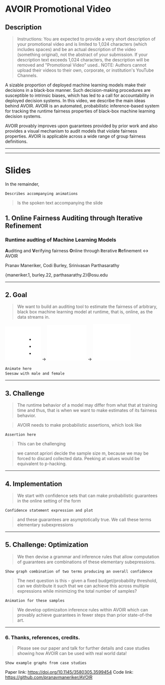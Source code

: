 AVOIR Promotional Video
===============

## Description

> Instructions: You are expected to provide a very short description of your promotional video and is limited to 1,024 characters (which includes spaces) and be an actual description of the video (something original), not the abstract of your submission.
If your description text exceeds 1,024 characters, the description will be removed and "Promotional Video" used..
NOTE: Authors cannot upload their videos to their own, corporate, or institution's YouTube Channels.

A sizable proportion of deployed machine learning models make their decisions in a black-box manner.
Such decision-making procedures are susceptible to intrinsic biases, which has led to a call for accountability in deployed decision systems. 
In this video, we describe the main ideas behind AVOIR.
AVOIR is an automated, probabilistic inference-based system for tracking the runtime fairness properties of black-box machine learning decision systems. 

AVOIR provably improves upon guarantees provided by prior work and also provides a visual mechanism to audit models that violate fairness properties. AVOIR is applicable across a wide range of group fairness definitions. 

***
***
# Slides

In the remainder,
```
Describes accompanying animations
```

> Is the spoken text accompanying the slide

## 1. Online Fairness Auditing through Iterative Refinement

### Runtime audting of Machine Learning Models

**A**uditing and **V**erifying fairness **O**nline through **I**terative **R**efinement 
 <-> AVOIR

Pranav Maneriker, Codi Burley, Srinivasan Parthasarathy

{maneriker.1, burley.22, parthasarathy.2}@osu.edu


*** 
## 2. Goal

> We want to build an auditing tool to estimate the fairness of arbitrary, black box machine learning model at runtime, that is, online, as the data streams in.

![img1](images/2/2_1.svg) -> ![img1](images/2/2_2.svg) -> ![img2](images/2/2_3.svg)

```
Animate here
Seesaw with male and female
```



*** 
## 3. Challenge
> The runtime behavior of a model may differ from what that at training time and thus, that is when we want to make estimates of its fairness behavior.

> AVOIR needs to make probabilistic assertions, which look like
```
Assertion here
```
> This can be challenging

> we cannot apriori decide the sample size m, because we may be forced to discard collected data. Peeking at values would be equivalent to p-hacking.


*** 
## 4. Implementation

> We start with confidence sets that can make probabilistic guarantees in the online setting of the form 
```
Confidence statement expression and plot
```

> and these guarantees are asymptotically true. We call these terms elementary subexpressions


***
## 5. Challenge: Optimization
> We then devise a grammar and inference rules that allow computation of guarantees are combinations of these elementary subepressions.

```
Show graph combination of two terms producing an overall confidence
```
> The next question is this - given a fixed budget/probability threshold, can we distribute it such that we can achieve this across multiple expressions while minimizing the total number of samples?

```
Animation for these samples
```

> We develop optimizaiton inference rules within AVOIR which can provably achieve guarantees in fewer steps than prior state-of-the art.


***
### 6. Thanks, references, credits.

> Please see our paper and talk for further details and case studies showing how AVOIR can be used with real world data! 
```
Show example graphs from case studies
```
Paper link: https://doi.org/10.1145/3580305.3599454
Code link: https://github.com/pranavmaneriker/AVOIR






